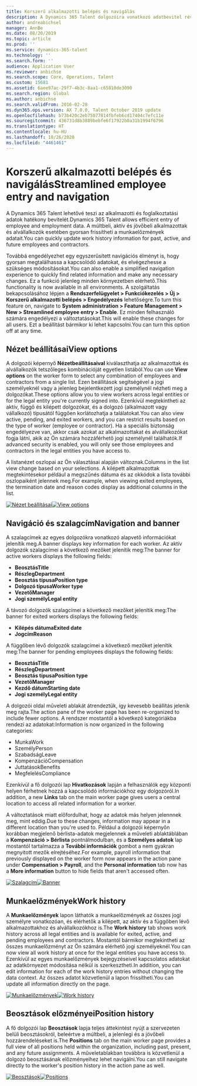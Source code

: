 ```yaml
---
title: Korszerű alkalmazotti belépés és navigálás
description: A Dynamics 365 Talent dolgozóira vonatkozó adatbevitel révén gyorsan be lehet vinni az adatokat minden egykori, aktív és jövőbeli dolgozó esetében. Frissítettük az egyszerűsített/összesített navigációs modellt, hogy gyorsan meg lehessen találni a keresett információkat, illetve végre lehessen hajtani a szükséges módosításokat.
author: andreabichsel
manager: AnnBe
ms.date: 08/20/2019
ms.topic: article
ms.prod: ''
ms.service: dynamics-365-talent
ms.technology: ''
ms.search.form: ''
audience: Application User
ms.reviewer: anbichse
ms.search.scope: Core, Operations, Talent
ms.custom: 15681
ms.assetid: 6aee97ac-29f7-4b3c-8aa1-c65810de3090
ms.search.region: Global
ms.author: anbichse
ms.search.validFrom: 2016-02-28
ms.dyn365.ops.version: AX 7.0.0, Talent October 2019 update
ms.openlocfilehash: b73b420c2eb75077814fbfeb6cd17404c7efc11e
ms.sourcegitcommit: 436731d8b3889bebfe6f17922b0a31b1994f6796
ms.translationtype: HT
ms.contentlocale: hu-HU
ms.lasthandoff: 10/26/2020
ms.locfileid: "4461461"
---
```

# <a name="streamlined-employee-entry-and-navigation"></a><span data-ttu-id="ecec4-104">Korszerű alkalmazotti belépés és navigálás</span><span class="sxs-lookup"><span data-stu-id="ecec4-104">Streamlined employee entry and navigation</span></span>

<span data-ttu-id="ecec4-105">A Dynamics 365 Talent lehetővé teszi az alkalmazotti és foglalkoztatási adatok hatékony bevitelét.</span><span class="sxs-lookup"><span data-stu-id="ecec4-105">Dynamics 365 Talent allows efficient entry of employee and employment data.</span></span> <span data-ttu-id="ecec4-106">A múltbeli, aktív és jövőbeli alkalmazottak és alvállalkozók esetében gyorsan frissítheti a munkaelőzmények adatait.</span><span class="sxs-lookup"><span data-stu-id="ecec4-106">You can quickly update work history information for past, active, and future employees and contractors.</span></span>

<span data-ttu-id="ecec4-107">Továbbá engedélyezhet egy egyszerűsített navigációs élményt is, hogy gyorsan megtalálhassa a kapcsolódó adatokat, és elvégezhesse a szükséges módosításokat.</span><span class="sxs-lookup"><span data-stu-id="ecec4-107">You can also enable a simplified navigation experience to quickly find related information and make any necessary changes.</span></span> <span data-ttu-id="ecec4-108">Ez a funkció jelenleg minden környezetben elérhető.</span><span class="sxs-lookup"><span data-stu-id="ecec4-108">This functionality is now available in all environments.</span></span> <span data-ttu-id="ecec4-109">A szolgáltatás bekapcsolásához lépjen a **Rendszerfelügyelet > Funkciókezelés > Új > Korszerű alkalmazotti belépés > Engedélyezés** lehetőségre.</span><span class="sxs-lookup"><span data-stu-id="ecec4-109">To turn this feature on, navigate to **System administration > Feature Management > New > Streamlined employee entry > Enable**.</span></span> <span data-ttu-id="ecec4-110">Ez minden felhasználó számára engedélyezi a változtatásokat.</span><span class="sxs-lookup"><span data-stu-id="ecec4-110">This will enable these changes for all users.</span></span> <span data-ttu-id="ecec4-111">Ezt a beállítást bármikor ki lehet kapcsolni.</span><span class="sxs-lookup"><span data-stu-id="ecec4-111">You can turn this option off at any time.</span></span>

## <a name="view-options"></a><span data-ttu-id="ecec4-112">Nézet beállításai</span><span class="sxs-lookup"><span data-stu-id="ecec4-112">View options</span></span>

<span data-ttu-id="ecec4-113">A dolgozói képernyő **Nézetbeállításaival** kiválaszthatja az alkalmazottak és alvállalkozók tetszőleges kombinációját egyetlen listából.</span><span class="sxs-lookup"><span data-stu-id="ecec4-113">You can use **View options** on the worker form to select any combination of employees and contractors from a single list.</span></span> <span data-ttu-id="ecec4-114">Ezen beállítások segítségével a jogi személyeknél vagy a jelenleg bejelentkezett jogi személynél nézheti meg a dolgozókat.</span><span class="sxs-lookup"><span data-stu-id="ecec4-114">These options allow you to view workers across legal entities or for the legal entity you're currently signed into.</span></span> <span data-ttu-id="ecec4-115">Ezenkívül megtekintheti az aktív, függő és kilépett dolgozókat, és a dolgozó (alkalmazott vagy vállalkozó) típusától függően korlátozhatja a találatokat.</span><span class="sxs-lookup"><span data-stu-id="ecec4-115">You can also view active, pending, and exited workers, and you can restrict results based on the type of worker (employee or contractor).</span></span> <span data-ttu-id="ecec4-116">Ha a speciális biztonság engedélyezve van, akkor csak azokat az alkalmazottakat és alvállalkozókat fogja látni, akik az Ön számára hozzáférhető jogi személynél találhatók.</span><span class="sxs-lookup"><span data-stu-id="ecec4-116">If advanced security is enabled, you will only see those employees and contractors in the legal entities you have access to.</span></span>

<span data-ttu-id="ecec4-117">A listanézet oszlopai az Ön választásai alapján változnak.</span><span class="sxs-lookup"><span data-stu-id="ecec4-117">Columns in the list view change based on your selections.</span></span> <span data-ttu-id="ecec4-118">A kilépett alkalmazottak megtekintésekor például a megszűnés dátuma és az okkódok a lista további oszlopaiként jelennek meg.</span><span class="sxs-lookup"><span data-stu-id="ecec4-118">For example, when viewing exited employees, the termination date and reason codes display as additional columns in the list.</span></span> 

<span data-ttu-id="ecec4-119">[![Nézet beállításai](./media/Worker-view-option.png)](./media/worker-view-option.png)</span><span class="sxs-lookup"><span data-stu-id="ecec4-119">[![View options](./media/Worker-view-option.png)](./media/worker-view-option.png)</span></span>

## <a name="navigation-and-banner"></a><span data-ttu-id="ecec4-120">Navigáció és szalagcím</span><span class="sxs-lookup"><span data-stu-id="ecec4-120">Navigation and banner</span></span>

<span data-ttu-id="ecec4-121">A szalagcímek az egyes dolgozókra vonatkozó alapvető információkat jelenítik meg.</span><span class="sxs-lookup"><span data-stu-id="ecec4-121">A banner displays key information for each worker.</span></span> <span data-ttu-id="ecec4-122">Az aktív dolgozók szalagcímei a következő mezőket jelenítik meg:</span><span class="sxs-lookup"><span data-stu-id="ecec4-122">The banner for active workers displays the following fields:</span></span>

- <span data-ttu-id="ecec4-123">**Beosztás**</span><span class="sxs-lookup"><span data-stu-id="ecec4-123">**Title**</span></span>
- <span data-ttu-id="ecec4-124">**Részleg**</span><span class="sxs-lookup"><span data-stu-id="ecec4-124">**Department**</span></span>
- <span data-ttu-id="ecec4-125">**Beosztás típusa**</span><span class="sxs-lookup"><span data-stu-id="ecec4-125">**Position type**</span></span>
- <span data-ttu-id="ecec4-126">**Dolgozó típusa**</span><span class="sxs-lookup"><span data-stu-id="ecec4-126">**Worker type**</span></span>
- <span data-ttu-id="ecec4-127">**Vezető**</span><span class="sxs-lookup"><span data-stu-id="ecec4-127">**Manager**</span></span>
- <span data-ttu-id="ecec4-128">**Jogi személy**</span><span class="sxs-lookup"><span data-stu-id="ecec4-128">**Legal entity**</span></span>

<span data-ttu-id="ecec4-129">A távozó dolgozók szalagcímei a következő mezőket jelenítik meg:</span><span class="sxs-lookup"><span data-stu-id="ecec4-129">The banner for exited workers displays the following fields:</span></span>

- <span data-ttu-id="ecec4-130">**Kilépés dátuma**</span><span class="sxs-lookup"><span data-stu-id="ecec4-130">**Exited date**</span></span>
- <span data-ttu-id="ecec4-131">**Jogcím**</span><span class="sxs-lookup"><span data-stu-id="ecec4-131">**Reason**</span></span>

<span data-ttu-id="ecec4-132">A függőben lévő dolgozók szalagcímei a következő mezőket jelenítik meg:</span><span class="sxs-lookup"><span data-stu-id="ecec4-132">The banner for pending employees displays the following fields:</span></span>

- <span data-ttu-id="ecec4-133">**Beosztás**</span><span class="sxs-lookup"><span data-stu-id="ecec4-133">**Title**</span></span>
- <span data-ttu-id="ecec4-134">**Részleg**</span><span class="sxs-lookup"><span data-stu-id="ecec4-134">**Department**</span></span>
- <span data-ttu-id="ecec4-135">**Beosztás típusa**</span><span class="sxs-lookup"><span data-stu-id="ecec4-135">**Position type**</span></span>
- <span data-ttu-id="ecec4-136">**Vezető**</span><span class="sxs-lookup"><span data-stu-id="ecec4-136">**Manager**</span></span>
- <span data-ttu-id="ecec4-137">**Kezdő dátum**</span><span class="sxs-lookup"><span data-stu-id="ecec4-137">**Starting date**</span></span>
- <span data-ttu-id="ecec4-138">**Jogi személy**</span><span class="sxs-lookup"><span data-stu-id="ecec4-138">**Legal entity**</span></span>

<span data-ttu-id="ecec4-139">A dolgozói oldal műveleti ablakát átrendeztük, így kevesebb beállítás jelenik meg rajta.</span><span class="sxs-lookup"><span data-stu-id="ecec4-139">The action pane of the worker page has been re-organized to include fewer options.</span></span> <span data-ttu-id="ecec4-140">A rendszer mostantól a következő kategóriákba rendezi az adatokat:</span><span class="sxs-lookup"><span data-stu-id="ecec4-140">Information is now organized in the following categories:</span></span> 

- <span data-ttu-id="ecec4-141">Munka</span><span class="sxs-lookup"><span data-stu-id="ecec4-141">Work</span></span>
- <span data-ttu-id="ecec4-142">Személy</span><span class="sxs-lookup"><span data-stu-id="ecec4-142">Person</span></span>
- <span data-ttu-id="ecec4-143">Szabadság</span><span class="sxs-lookup"><span data-stu-id="ecec4-143">Leave</span></span>
- <span data-ttu-id="ecec4-144">Kompenzáció</span><span class="sxs-lookup"><span data-stu-id="ecec4-144">Compensation</span></span>
- <span data-ttu-id="ecec4-145">Juttatások</span><span class="sxs-lookup"><span data-stu-id="ecec4-145">Benefits</span></span>
- <span data-ttu-id="ecec4-146">Megfelelés</span><span class="sxs-lookup"><span data-stu-id="ecec4-146">Compliance</span></span>

<span data-ttu-id="ecec4-147">Ezenkívül a fő dolgozói lap **Hivatkozások** lapján a felhasználók egy központi helyen férhetnek hozzá a kapcsolódó információkhoz egy dolgozóról.</span><span class="sxs-lookup"><span data-stu-id="ecec4-147">In addition, a new **Links** tab on the main worker page gives users a central location to access all related information for a worker.</span></span>

<span data-ttu-id="ecec4-148">A változtatások miatt előfordulhat, hogy az adatok más helyen jelennnek meg, mint eddig.</span><span class="sxs-lookup"><span data-stu-id="ecec4-148">Due to these changes, information may appear in a different location than you're used to.</span></span> <span data-ttu-id="ecec4-149">Például a dolgozói képernyőn korábban megjelenő bérlista-adatok megjelennek a műveleti ablaktáblában a **Kompenzáció > Bérlista** pontnálmodulban, és a **Személyes adatok** lap mostantól tartalmazza a **További információk** gombot a nem gyakran megnyitott mezők elrejtéséhez.</span><span class="sxs-lookup"><span data-stu-id="ecec4-149">For example, payroll information that previously displayed on the worker form now appears in the action pane under **Compensation > Payroll**, and the **Personal information** tab now has a **More information** button to hide fields that aren't accessed often.</span></span>

<span data-ttu-id="ecec4-150">[![Szalagcím](./media/Banner.png)](./media/Banner.png)</span><span class="sxs-lookup"><span data-stu-id="ecec4-150">[![Banner](./media/Banner.png)](./media/Banner.png)</span></span>

## <a name="work-history"></a><span data-ttu-id="ecec4-151">Munkaelőzmények</span><span class="sxs-lookup"><span data-stu-id="ecec4-151">Work history</span></span>

<span data-ttu-id="ecec4-152">A **Munkaelőzmények** lapon láthatók a munkaelőzmények az összes jogi személyre vonatkozóan, és elérhetők a kilépett, az aktív és a függőben lévő alkalmazottakhoz és alvállalkozókhoz is.</span><span class="sxs-lookup"><span data-stu-id="ecec4-152">The **Work history** tab shows work history across all legal entities and is available for exited, active, and pending employees and contractors.</span></span> <span data-ttu-id="ecec4-153">Mostantól bármikor megtekintheti az összes munkaelőzményt az Ön számára elérhető jogi személyeknél.</span><span class="sxs-lookup"><span data-stu-id="ecec4-153">You can now view all work history at once for the legal entities you have access to.</span></span> <span data-ttu-id="ecec4-154">Ezenkívül az egyes munkaelőzmények bejegyzéseivel kapcsolatos adatokat az adatkörnyezet módosítása nélkül is szerkesztheti.</span><span class="sxs-lookup"><span data-stu-id="ecec4-154">In addition, you can edit information for each of the work history entries without changing the data context.</span></span> <span data-ttu-id="ecec4-155">Az összes adatot közvetlenül a lapon frissítheti.</span><span class="sxs-lookup"><span data-stu-id="ecec4-155">You can update all information directly on the page.</span></span> 

<span data-ttu-id="ecec4-156">[![Munkaelőzmények](./media/Worker-work-history.png)](./media/Worker-work-history.png)</span><span class="sxs-lookup"><span data-stu-id="ecec4-156">[![Work history](./media/Worker-work-history.png)](./media/Worker-work-history.png)</span></span>

## <a name="position-history"></a><span data-ttu-id="ecec4-157">Beosztások előzményei</span><span class="sxs-lookup"><span data-stu-id="ecec4-157">Position history</span></span>

<span data-ttu-id="ecec4-158">A fő dolgozói lap **Beosztások** lapja teljes áttekintést nyújt a szervezeten belüli beosztásokról, beleértve a múltbeli, a jelenlegi és a jövőbeli hozzárendeléseket is.</span><span class="sxs-lookup"><span data-stu-id="ecec4-158">The **Positions** tab on the main worker page provides a full view of all positions held within the organization, including past, present, and any future assignments.</span></span> <span data-ttu-id="ecec4-159">A műveletablakban továbbra is közvetlenül a dolgozó beosztásának előzményeihez lehet navigálni.</span><span class="sxs-lookup"><span data-stu-id="ecec4-159">You can still navigate directly to the worker's position history in the action pane as well.</span></span>

<span data-ttu-id="ecec4-160">[![Beosztások](./media/Worker-position-history.png)](./media/Worker-position-history.png)</span><span class="sxs-lookup"><span data-stu-id="ecec4-160">[![Positions](./media/Worker-position-history.png)](./media/Worker-position-history.png)</span></span>

